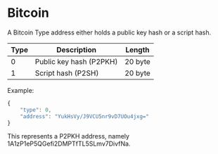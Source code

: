 # Bitcoin

A Bitcoin Type address either holds a public key hash or a script hash.  

| Type | Description             | Length  |
| ---- | -----------             | ------  |
| 0    | Public key hash (P2PKH) | 20 byte |
| 1    | Script hash (P2SH)      | 20 byte |

Example:  
```javascript
{
    "type": 0,
    "address": "YukHsVy/J9VCU5nr9vD7UOu4jxg="
}
```
This represents a P2PKH address, namely 1A1zP1eP5QGefi2DMPTfTL5SLmv7DivfNa.